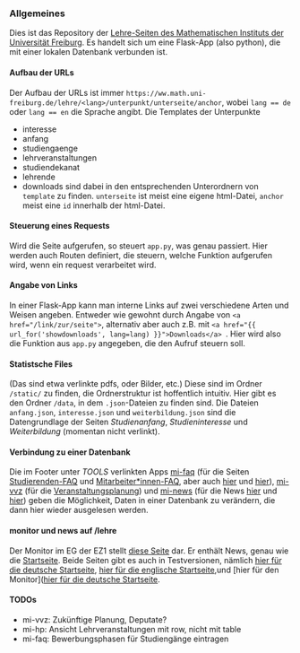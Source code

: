 ### Allgemeines

Dies ist das Repository der [Lehre-Seiten des Mathematischen Instituts der Universität Freiburg](https://www.math.uni-freiburg.de/lehre/). Es handelt sich um eine Flask-App (also python), die mit einer lokalen Datenbank verbunden ist.

#### Aufbau der URLs

Der Aufbau der URLs ist immer `https://ww.math.uni-freiburg.de/lehre/<lang>/unterpunkt/unterseite/anchor`,
wobei `lang == de` oder `lang == en` die Sprache angibt. Die Templates der Unterpunkte

- interesse
- anfang
- studiengaenge
- lehrveranstaltungen
- studiendekanat
- lehrende
- downloads
  sind dabei in den entsprechenden Unterordnern von `template` zu finden. `unterseite` ist meist eine eigene html-Datei, `anchor` meist eine `id` innerhalb der html-Datei.

#### Steuerung eines Requests

Wird die Seite aufgerufen, so steuert `app.py`, was genau passiert. Hier werden auch Routen definiert, die steuern, welche Funktion aufgerufen wird, wenn ein request verarbeitet wird.

#### Angabe von Links

In einer Flask-App kann man interne Links auf zwei verschiedene Arten und Weisen angeben. Entweder wie gewohnt durch Angabe von `<a href="/link/zur/seite">`, alternativ aber auch z.B. mit `<a href="{{ url_for('showdownloads', lang=lang) }}">Downloads</a> `. Hier wird also die Funktion aus `app.py` angegeben, die den Aufruf steuern soll.

#### Statistsche Files

(Das sind etwa verlinkte pdfs, oder Bilder, etc.) Diese sind im Ordner `/static/` zu finden, die Ordnerstruktur ist hoffentlich intuitiv. Hier gibt es den Ordner `/data`, in dem `.json`-Dateien zu finden sind. Die Dateien `anfang.json`, `interesse.json` und `weiterbildung.json` sind die Datengrundlage der Seiten _Studienanfang_, _Studieninteresse_ und _Weiterbildung_ (momentan nicht verlinkt).

#### Verbindung zu einer Datenbank

Die im Footer unter _TOOLS_ verlinkten Apps [mi-faq](http://mi-faq1.mathematik.privat/) (für die Seiten [Studierenden-FAQ](http://www.math.uni-freiburg.de/lehre/de/studiendekanat/faq/) und [Mitarbeiter*innen-FAQ](http://www.math.uni-freiburg.de/lehre/de/lehrende/faq/), aber auch [hier](http://www.math.uni-freiburg.de/lehre/studiendekanat/pruefungsamt/) und [hier](http://www.math.uni-freiburg.de/lehre/de/studiendekanat/studienberatung/)), [mi-vvz](http://mi-vvz1.mathematik.privat/) (für die [Veranstaltungsplanung](http://www.math.uni-freiburg.de/lehre/de/lehrveranstaltungen/)) und [mi-news](http://mi-news1.mathematik.privat/) (für die News [hier](http://www.math.uni-freiburg.de/lehre/) und [hier](http://www.math.uni-freiburg.de/lehre/monitor/)) geben die Möglichkeit, Daten in einer Datenbank zu verändern, die dann hier wieder ausgelesen werden.


#### monitor und news auf /lehre

Der Monitor im EG der EZ1 stellt [diese Seite](http://www.math.uni-freiburg.de/lehre/monitor/) dar. Er enthält News, genau wie die [Startseite](http://www.math.uni-freiburg.de/lehre/). Beide Seiten gibt es auch in Testversionen, nämlich [hier für die deutsche Startseite](http://www.math.uni-freiburg.de/lehre/de/test), [hier für die englische Startseite](http://www.math.uni-freiburg.de/lehre/de/test),und [hier für den Monitor]([hier für die deutsche Startseite](http://www.math.uni-freiburg.de/lehre/monitortest). 


#### TODOs

* mi-vvz: Zukünftige Planung, Deputate?
* mi-hp: Ansicht Lehrveranstaltungen mit row, nicht mit table
* mi-faq: Bewerbungsphasen für Studiengänge eintragen

